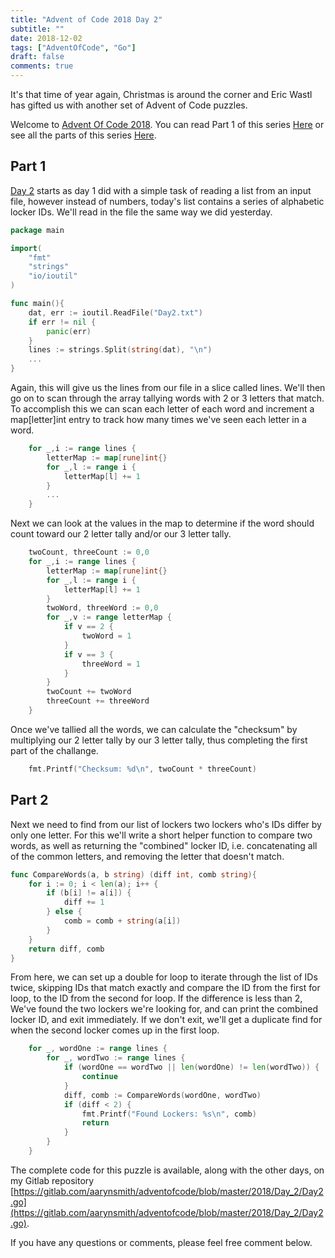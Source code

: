 ```yaml
---
title: "Advent of Code 2018 Day 2"
subtitle: ""
date: 2018-12-02
tags: ["AdventOfCode", "Go"]
draft: false
comments: true
---
```



It's that time of year again, Christmas is around the corner and Eric Wastl has gifted us with another set of Advent of Code puzzles.
<!--more-->
Welcome to [Advent Of Code 2018](https://adventofcode.com/2018/). You can read Part 1 of this series [Here](/blog/advent-of-code-2018-day-1/) or see all the parts of this series [Here](/tags/adventofcode/).
 
## Part 1
[Day 2](https://adventofcode.com/2018/day/2) starts as day 1 did with a simple task of reading a list from an input file, however instead of numbers, today's list contains a series of alphabetic locker IDs. We'll read in the file the same way we did yesterday.

```go
package main

import(
    "fmt"
    "strings"
    "io/ioutil"
)

func main(){
    dat, err := ioutil.ReadFile("Day2.txt")
	if err != nil {
	    panic(err)
	}
	lines := strings.Split(string(dat), "\n")
    ...
}
```

Again, this will give us the lines from our file in a slice called lines. We'll then go on to scan through the array tallying words with 2 or 3 letters that match. To accomplish this we can scan each letter of each word and increment a map[letter]int entry to track how many times we've seen each letter in a word. 

```go
	for _,i := range lines {
		letterMap := map[rune]int{}
		for _,l := range i {
			letterMap[l] += 1
		}
        ...
    } 
```

Next we can look at the values in the map to determine if the word should count toward our 2 letter tally and/or our 3 letter tally.

```go
	twoCount, threeCount := 0,0
	for _,i := range lines {
		letterMap := map[rune]int{}
		for _,l := range i {
			letterMap[l] += 1
		}
		twoWord, threeWord := 0,0
		for _,v := range letterMap {
			if v == 2 {
				twoWord = 1
			}
			if v == 3 {
				threeWord = 1
			}
		}
		twoCount += twoWord
		threeCount += threeWord
	}
```

Once we've tallied all the words, we can calculate the "checksum" by multiplying our 2 letter tally by our 3 letter tally, thus completing the first part of the challange.

```go
	fmt.Printf("Checksum: %d\n", twoCount * threeCount)
```

## Part 2

Next we need to find from our list of lockers two lockers who's IDs differ by only one letter. For this we'll write a short helper function to compare two words, as well as returning the "combined" locker ID, i.e. concatenating all of the common letters, and removing the letter that doesn't match.

```go
func CompareWords(a, b string) (diff int, comb string){
	for i := 0; i < len(a); i++ {
		if (b[i] != a[i]) {
			diff += 1
		} else {
			comb = comb + string(a[i])
		}
	}
	return diff, comb
}
```

From here, we can set up a double for loop to iterate through the list of IDs twice, skipping IDs that match exactly and compare the ID from the first for loop, to the ID from the second for loop. If the difference is less than 2, We've found the two lockers we're looking for, and can print the combined locker ID, and exit immediately. If we don't exit, we'll get a duplicate find for when the second locker comes up in the first loop.

```go
	for _, wordOne := range lines {
		for _, wordTwo := range lines {
			if (wordOne == wordTwo || len(wordOne) != len(wordTwo)) {
				continue
			}
			diff, comb := CompareWords(wordOne, wordTwo)
			if (diff < 2) {
				fmt.Printf("Found Lockers: %s\n", comb)
				return
			}
		}
	}
```

The complete code for this puzzle is available, along with the other days, on my Gitlab repository [https://gitlab.com/aarynsmith/adventofcode/blob/master/2018/Day_2/Day2.go](https://gitlab.com/aarynsmith/adventofcode/blob/master/2018/Day_2/Day2.go). 

If you have any questions or comments, please feel free comment below.
